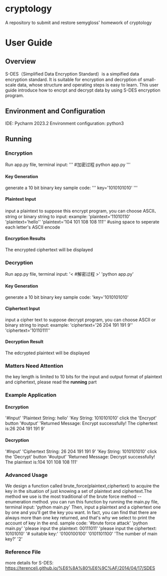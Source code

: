 # cryptology
A repository to submit and restore semygloss' homework of cryptology
# User Guide
## Overview
S-DES（Simplified Data Encryption Standard）is a simpified data encryption standard. It is suitable for encryption and decryption of small-scale data, whose structure and operating steps is easy to learn.
This user guide introduce how to encrpt and decrypt data by using S-DES encryption program.

## Environment and Configuration
IDE: Pycharm 2023.2
Environment configuration: python3

## Running

### Encryption
Run app.py file, terminal input:
'''
#加密过程
python app.py 
'''
#### Key Generation
generate a 10 bit binary key
sample code:
'''
key='1010101010'
'''
#### Plaintext Input
input a plaintext to suppose this encrypt program, you can choose ASCII、string or binary string to input:
example:
'plaintext='11010110'
'plaintext='hello''
'plaintext='104 101 108 108 111'' #using space to seperate each letter's ASCII encode
#### Encryption Results
The encrypted ciphertext will be displayed

### Decryption 
Run app.py file, terminal input:
'< #解密过程 >'
'python app.py'
#### Key Generation
generate a 10 bit binary key
sample code:
'key='1010101010'
#### Ciphertext Input
input a cipher text to suppose decrypt program, you can choose ASCII or binary string to input:
example:
'ciphertext='26 204 191 191 9''
'ciphertext='10110111''
#### Decryption Result
The edcrypted plaintext will be displayed

### Matters Need Attention
the key length is limited to 10 bits
for the input and output format of plaintext and ciphertext, please read the **running** part

### Example Application
#### Encryption
'#Input'
'Plaintext String: hello'
'Key String: 1010101010'
click the 'Encrypt' button
'#output'
'Returned Message: Encrypt successfully! The ciphertext is:26 204 191 191 9'
#### Decryption
'#Input'
'Ciphertext String: 26 204 191 191 9'
'Key String: 1010101010'
click the 'Decrypt' button
'#output'
'Returned Message: Decrypt successfully! The plaintext is:104 101 108 108 111'

### Advanced Usage
We design a function called brute_force(plaintext,ciphertext) to acquire the key in the situation of just knowing a set of plaintext and ciphertext.The method we use is the most traditional of the brute force method -- enumeration method.
you can run this function by running the main.py file, terminal input:
'python main.py'
Then, input a plaintext and a ciphertext one by one and you'll get the key you want. In fact, you can find that there are always more than one key returned, and that's why we select to print the account of key in the end. 
sample code:
'#brute force attack'
'python main.py'
'please input the plaintext: 00111011'
'please input the ciphertext: 10101010'
'# suitable key:'
'0100100100'
'0101101100'
'The number of main key?'
'2'

### Reference File
more details for S-DES:
https://terenceli.github.io/%E6%8A%80%E6%9C%AF/2014/04/17/SDES
